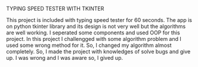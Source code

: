TYPING SPEED TESTER WITH TKINTER


This project is included with typing speed tester for 60 seconds. 
The app is on python tkinter library and its design is not very well but the algorithms are well working. 
I seperated some components and used OOP for this project.
In this project I challengged with some algorithm problem and I used some wrong method for it. So, I changed my algorithm almost completely. So, I made the project with knowledges of solve bugs and give up. I was wrong and I was aware so, I gived up.


